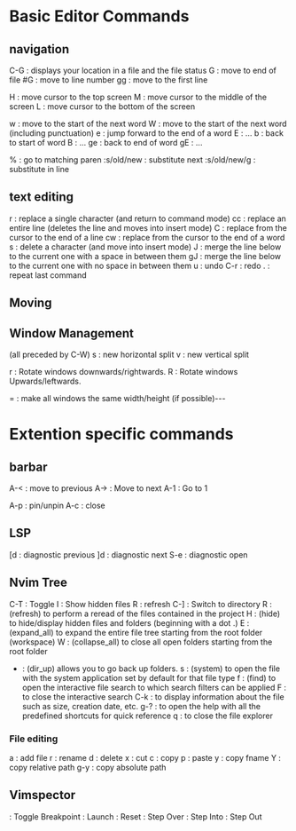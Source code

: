 # Basic Editor Commands
## navigation
C-G : displays your location in a file and the file status
G   : move to end of file
#G  : move to line number
gg  : move to the first line

H   : move cursor to the top screen
M   : move cursor to the middle of the screen
L   : move cursor to the bottom of the screen

w   : move to the start of the next word
W   : move to the start of the next word (including punctuation)
e   : jump forward to the end of a word
E   : ...
b   : back to start of word
B   : ...
ge  : back to end of word
gE  : ...


%   : go to matching paren
:s/old/new      : substitute next
:s/old/new/g    : substitute in line

## text editing
r   : replace a single character (and return to command mode)
cc  : replace an entire line (deletes the line and moves into insert mode)
C   : replace from the cursor to the end of a line
cw  : replace from the cursor to the end of a word
s   : delete a character (and move into insert mode)
J   : merge the line below to the current one with a space in between them
gJ  : merge the line below to the current one with no space in between them
u   : undo
C-r : redo
.   : repeat last command

## Moving


## Window Management
(all preceded by C-W)
s   : new horizontal split
v   : new vertical split

r   : Rotate windows downwards/rightwards.
R   : Rotate windows Upwards/leftwards.

=   : make all windows the same width/height (if possible)---

# Extention specific commands
## barbar
A-< : move to previous
A-> : Move to next
A-1 : Go to 1 

A-p : pin/unpin
A-c : close

## LSP
[d  : diagnostic previous
]d  : diagnostic next
S-e : diagnostic open

## Nvim Tree
C-T : Toggle
I   : Show hidden files
R   : refresh
C-] : Switch to directory
R   : (refresh) to perform a reread of the files contained in the project
H   : (hide) to hide/display hidden files and folders (beginning with a dot .)
E   : (expand_all) to expand the entire file tree starting from the root folder (workspace)
W   : (collapse_all) to close all open folders starting from the root folder
-   : (dir_up) allows you to go back up folders. 
s   : (system) to open the file with the system application set by default for that file type
f   : (find) to open the interactive file search to which search filters can be applied
F   : to close the interactive search
C-k : to display information about the file such as size, creation date, etc.
g-? : to open the help with all the predefined shortcuts for quick reference
q   : to close the file explorer

### File editing
a   : add file 
r   : rename
d   : delete
x   : cut
c   : copy
p   : paste
y   : copy fname
Y   : copy relative path
g-y : copy absolute path

## Vimspector
<F6>    : Toggle Breakpoint
<F5>    : Launch
<F8>    : Reset
<F9>    : Step Over
<F10>   : Step Into
<F12>   : Step Out
